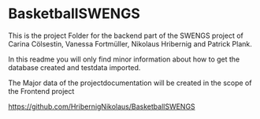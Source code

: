 # BasketballSWENGS
This is the project Folder for the backend part of the SWENGS project of Carina Cölsestin, Vanessa Fortmüller, Nikolaus Hribernig and Patrick Plank.

In this readme you will only find minor information about how to get the database created and testdata imported. 

The Major data of the projectdocumentation will be created in the scope of the Frontend project 

https://github.com/HribernigNikolaus/BasketballSWENGS
